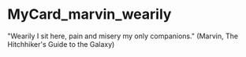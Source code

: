 # MyCard_marvin_wearily
"Wearily I sit here, pain and misery my only companions." (Marvin, The Hitchhiker's Guide to the Galaxy)
